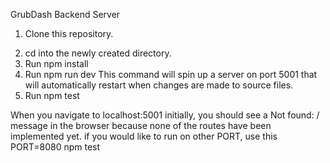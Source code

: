 GrubDash Backend Server

1. Clone this repository.
2) cd into the newly created directory.
3) Run npm install
4) Run npm run dev  This command will spin up a server on port 5001 that will automatically restart when changes are made to source files.
5) Run npm test

When you navigate to localhost:5001 initially, you should see a Not found: / message in the browser because none of the routes have been implemented yet.
if you would like to run on other PORT, use this 
PORT=8080 npm test
